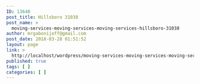 ```yaml
---
ID: 13640
post_title: Hillsboro 31038
post_name: >
  moving-services-moving-services-moving-services-hillsboro-31038
author: mrgabonijeff@gmail.com
post_date: 2018-03-28 01:51:52
layout: page
link: >
  http://localhost/wordpress/moving-services-moving-services-moving-services-hillsboro-31038/
published: true
tags: [ ]
categories: [ ]
---
```

